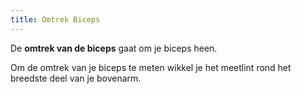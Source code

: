 ```yaml
---
title: Omtrek Biceps
---
```


De **omtrek van de biceps** gaat om je biceps heen.

Om de omtrek van je biceps te meten wikkel je het meetlint rond het breedste deel van je bovenarm.